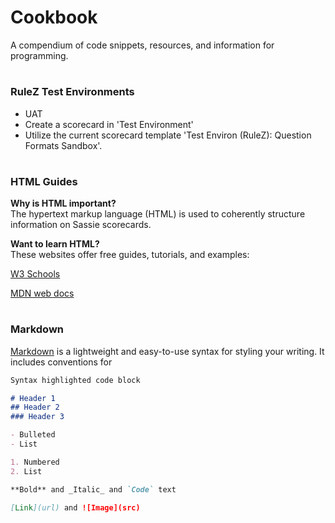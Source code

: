 # Cookbook
A compendium of code snippets, resources, and information for programming.

#
### RuleZ Test Environments

- UAT
- Create a scorecard in 'Test Environment'
- Utilize the current scorecard template 'Test Environ (RuleZ): Question Formats Sandbox'.

#   
### HTML Guides

**Why is HTML important?**  
The hypertext markup language (HTML) is used to coherently structure information on Sassie scorecards.  

**Want to learn HTML?**  
These websites offer free guides, tutorials, and examples:

[W3 Schools](https://www.w3schools.com/)

[MDN web docs](https://developer.mozilla.org/en-US/docs/Learn/HTML/Introduction_to_HTML) 

#
### Markdown

[Markdown](https://docs.github.com/en/github/writing-on-github/basic-writing-and-formatting-syntax#relative-links) is a lightweight and easy-to-use syntax for styling your writing. It includes conventions for

```markdown
Syntax highlighted code block

# Header 1
## Header 2
### Header 3

- Bulleted
- List

1. Numbered
2. List

**Bold** and _Italic_ and `Code` text

[Link](url) and ![Image](src)
```
